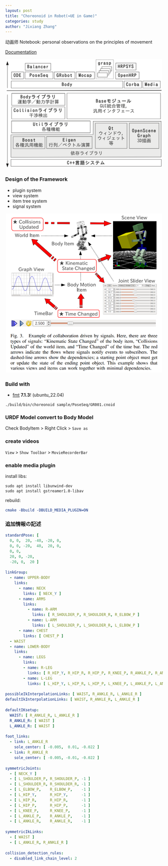 ```yaml
---
layout: post
title: "Choreonoid in Robot(≈UE in Game)"
categories: study
author: "Jixiang Zhang"
---
```


动画师 Notebook: personal observations on the principles of movement

[Documentation](https://choreonoid.org/en/documents/latest/index.html#)

<p align="center">
  <img src="/images/Choreonoid.png" width="500"/>
</p>

### Design of the Framework

* plugin system
* view system
* item tree system
* signal system

<p align="center">
  <img src="/images/sig.png" width="500"/>
</p>

### Build with

* [fmt](https://github.com/fmtlib/fmt) **7.1.3**! (ubuntu_22.04)

```shell
./build/bin/choreonoid sample/PoseSeq/GR001.cnoid
```

### URDF Model convert to Body Model

Check BodyItem > Right Click > `Save as`

### create videos

`View` > `Show Toolbar` > `MovieRecorderBar`

### enable media plugin

install libs:

```shell
sudo apt install libunwind-dev
sudo apt install gstreamer1.0-libav
```

rebuild:

```cmake
cmake -Bbuild -DBUILD_MEDIA_PLUGIN=ON
```

### 追加情報の記述

```yaml
standardPose: [ 
  0, 0,  20, -40, -20, 0,
  0, 0, -20,  40,  20, 0,
  0, 0,
  20, 0, -20,
  -20, 0,  20 ]

linkGroup: 
  - name: UPPER-BODY
    links: 
      - name: NECK
        links: [ NECK_Y ]
      - name: ARMS
        links:
          - name: R-ARM
            links: [ R_SHOULDER_P, R_SHOULDER_R, R_ELBOW_P ]
          - name: L-ARM
            links: [ L_SHOULDER_P, L_SHOULDER_R, L_ELBOW_P ]
      - name: CHEST
        links: [ CHEST_P ]
  - WAIST
  - name: LOWER-BODY
    links:
      - name: LEGS
        links:
        - name: R-LEG
          links: [ R_HIP_Y, R_HIP_R, R_HIP_P, R_KNEE_P, R_ANKLE_P, R_ANKLE_R ]
        - name: L-LEG
          links: [ L_HIP_Y, L_HIP_R, L_HIP_P, L_KNEE_P, L_ANKLE_P, L_ANKLE_R ]

possibleIkInterpolationLinks: [ WAIST, R_ANKLE_R, L_ANKLE_R ]
defaultIkInterpolationLinks: [ WAIST, R_ANKLE_R, L_ANKLE_R ]

defaultIKsetup:
  WAIST: [ R_ANKLE_R, L_ANKLE_R ]
  R_ANKLE_R: [ WAIST ]
  L_ANKLE_R: [ WAIST ]

foot_links:
  - link: L_ANKLE_R
    sole_center: [ -0.005,  0.01, -0.022 ]
  - link: R_ANKLE_R
    sole_center: [ -0.005, -0.01, -0.022 ]

symmetricJoints:
  - [ NECK_Y ]
  - [ L_SHOULDER_P, R_SHOULDER_P, -1 ]
  - [ L_SHOULDER_R, R_SHOULDER_R, -1 ]
  - [ L_ELBOW_P,    R_ELBOW_P,    -1 ]
  - [ L_HIP_Y,      R_HIP_Y,      -1 ]
  - [ L_HIP_R,      R_HIP_R,      -1 ]
  - [ L_HIP_P,      R_HIP_P,      -1 ]
  - [ L_KNEE_P,     R_KNEE_P,     -1 ]
  - [ L_ANKLE_P,    R_ANKLE_P,    -1 ]
  - [ L_ANKLE_R,    R_ANKLE_R,    -1 ]

symmetricIkLinks:
  - [ WAIST ]
  - [ L_ANKLE_R, R_ANKLE_R ]

collision_detection_rules:
  - disabled_link_chain_level: 2
```
